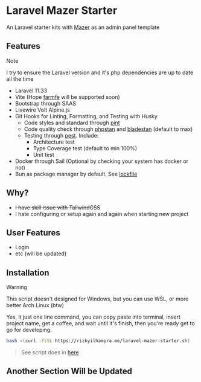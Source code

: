 # Laravel Mazer Starter

An Laravel starter kits with [Mazer](https://github.com/zuramai/mazer) as an admin panel template

## Features

> [!NOTE]
> I try to ensure the Laravel version and it's php dependencies are up to date all the time

-   Laravel 11.33
-   Vite (Hope [farmfe](https://farmfe.com) will be supported soon)
-   Bootstrap through SAAS
-   Livewire Volt Alpine.js
-   Git Hooks for Linting, Formatting, and Testing with Husky
    - Code styles and standard through [pint](https://github.com/laravel/pint)
    - Code quality check through [phpstan](https://github.com/phpstan/phpstan) and [bladestan](https://github.com/TomasVotruba/bladestan) (default to max)
    - Testing through [pest](https://pestphp.com). Include:
        - Architecture test
        - Type Coverage test (default to min 100%)
        - Unit test
-   Docker through Sail (Optional by checking your system has docker or not)
-   Bun as package manager by default. See [lockfile](./bun.lockb)

## Why?

- ~~I have skill issue with TailwindCSS~~
- I hate configuring or setup again and again when starting new project

## User Features

-   Login
-   etc (will be updated)

## Installation

> [!WARNING]
> This script doesn't designed for Windows, but you can use WSL, or more better Arch Linux (btw)

Yes, it just one line command, you can copy paste into terminal, insert project name, get a coffee, and wait until it's finish, then you're ready get to go for developing. 

```bash
bash <(curl -fsSL https://rizkyilhampra.me/laravel-mazer-starter.sh)
```

> See script does in [here](./install.sh)

## Another Section Will be Updated
